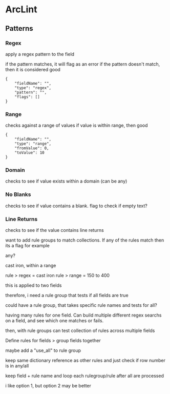 # ArcLint

## Patterns

### Regex

apply a regex pattern to the field

if the pattern matches, it will flag as an error
if the pattern doesn't match, then it is considered good

    {
        "fieldName": "",
        "type": "regex",
        "pattern": "",
        "flags": []
    }


### Range

checks against a range of values
if value is within range, then good

    {
        "fieldName": "",
        "type": "range",
        "fromValue": 0,
        "toValue": 10
    }


### Domain

checks to see if value exists within a domain (can be any)

### No Blanks

checks to see if value contains a blank.
flag to check if empty text?

### Line Returns

checks to see if the value contains line returns



want to add rule groups to match collections. If any of the rules match then its a flag for example



any?

cast iron, within a range


rule > regex = cast iron
rule > range = 150 to 400

this is applied to two fields

therefore, i need a rule group that tests if all fields are true

could have a rule group, that takes specific rule names and tests for all? 


having many rules for one field.
Can build multiple different regex searchs on a field, and see which one matches or fails. 

then, with rule groups can test collection of rules across multiple fields

Define rules for fields > group fields together

maybe add a "use_all" to rule group



keep same dictionary reference as other rules and just check if row number is in any/all

keep field + rule name and loop each rulegroup/rule after all are processed

i like option 1, but option 2 may be better